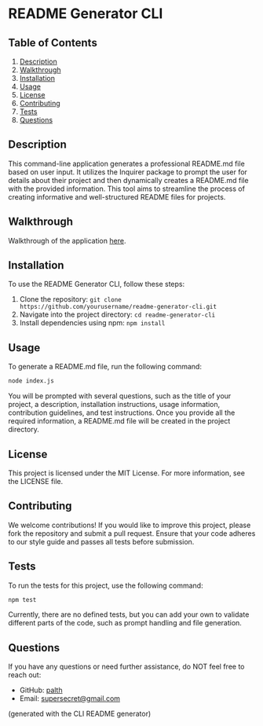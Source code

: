 # README Generator CLI

## Table of Contents
1. [Description](#description)
2. [Walkthrough](#walkthrough)
3. [Installation](#installation)
4. [Usage](#usage)
5. [License](#license)
6. [Contributing](#contributing)
7. [Tests](#tests)
8. [Questions](#questions)


## Description

This command-line application generates a professional README.md file based on user input. It utilizes the Inquirer package to prompt the user for details about their project and then dynamically creates a README.md file with the provided information. This tool aims to streamline the process of creating informative and well-structured README files for projects.

## Walkthrough

Walkthrough of the application [here](https://drive.google.com/file/d/1qwz-ByowlmOerfIMNAzsPuzv5fRrLio3/view?usp=drive_link).


## Installation

To use the README Generator CLI, follow these steps:
1. Clone the repository: `git clone https://github.com/yourusername/readme-generator-cli.git`
2. Navigate into the project directory: `cd readme-generator-cli`
3. Install dependencies using npm: `npm install`

## Usage
To generate a README.md file, run the following command:

```bash
node index.js
```
You will be prompted with several questions, such as the title of your project, a description, installation instructions, usage information, contribution guidelines, and test instructions. Once you provide all the required information, a README.md file will be created in the project directory.

## License
This project is licensed under the MIT License. For more information, see the LICENSE file.

## Contributing

We welcome contributions! If you would like to improve this project, please fork the repository and submit a pull request. Ensure that your code adheres to our style guide and passes all tests before submission.

## Tests

To run the tests for this project, use the following command:

```bash
npm test
```
Currently, there are no defined tests, but you can add your own to validate different parts of the code, such as prompt handling and file generation.

## Questions

If you have any questions or need further assistance, do NOT feel free to reach out:
- GitHub: [palth](https://github.com/palthol)
- Email: [supersecret@gmail.com](mailto:ilikericeat@gmail.com)



(generated with the CLI README generator)
